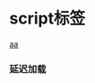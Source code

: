 # script标签

[aa](https://blog.csdn.net/zm_miner/article/details/83011497)

### 延迟加载

<script>的每个属性设计来肯定都是有用的，下面我们就来说一说 defer 属性。
HTML 4.01 为<script> 标签定义了 'defer 属性。
这个属性的用途是表明脚本在执行时不会影响页面的构造。也就是说，脚本会被延迟到整个页面都解析完毕后再运行。
因此，在 <script> 元素中设置defer 属性，相当于告诉浏览器立即下载，但延迟执行



### 异步加载

说完了延迟加载，然后我们再说下异步加载，即使用 async属性。
HTML5 为 <script> 元素定义了 async 属性。
这个属性与 defer 属性类似，都用于改变处理脚本的行为。
同样与 defer 类似， async 只适用于外部脚本文件，并告诉浏览器立即下载文件，下载完成后立即执行。
但与 defer不同的是，标记为 async 的脚本并不保证按照指定它们的先后顺序执行


1. <script>标签里面，4.01时候定义了6个属性，有：defer async charset language src  type

2. defer属性：脚本立即下载但延迟到文档被解释和执行之后才执行，在HTML5里面虽然规定了脚本要按照它们出现的顺序来执行，但实际上，延迟脚本不一定会按照顺序执行，所以最好只出现一个延迟脚本。现在大多数支持HTML5的浏览器会忽略这个属性，像正常一样处理延迟脚步，最好还是把延迟脚步放在</body>前面。

3. async属性： 表示立即下载脚本，同时不妨碍其他资源的下载，异步脚本也不会保证按照出现的先后顺序执行。

4. charset属性： 指定字符集，大多数浏览器忽略这个属性。

5. language属性: 已经废弃。

6. src属性： 表示指定外部文件地址。

7. type属性： 表示MIME类型，默认为text/javascript.在H5里面，可写可不写。

